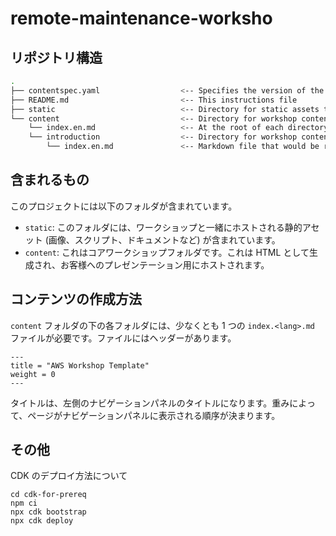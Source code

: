 # remote-maintenance-worksho

## リポジトリ構造

```bash
.
├── contentspec.yaml                  <-- Specifies the version of the content
├── README.md                         <-- This instructions file
├── static                            <-- Directory for static assets to be hosted alongside the workshop (ie. images, scripts, documents, etc) 
└── content                           <-- Directory for workshop content markdown
    └── index.en.md                   <-- At the root of each directory, there must be at least one markdown file
    └── introduction                  <-- Directory for workshop content markdown
        └── index.en.md               <-- Markdown file that would be render 
```

## 含まれるもの

このプロジェクトには以下のフォルダが含まれています。

*   `static`: このフォルダには、ワークショップと一緒にホストされる静的アセット (画像、スクリプト、ドキュメントなど) が含まれています。
*   `content`: これはコアワークショップフォルダです。これは HTML として生成され、お客様へのプレゼンテーション用にホストされます。

## コンテンツの作成方法

`content` フォルダの下の各フォルダには、少なくとも 1 つの `index.<lang>.md` ファイルが必要です。ファイルにはヘッダーがあります。

```aidl
---
title = "AWS Workshop Template"
weight = 0
---
```

タイトルは、左側のナビゲーションパネルのタイトルになります。重みによって、ページがナビゲーションパネルに表示される順序が決まります。

## その他
CDK のデプロイ方法について

```shell
cd cdk-for-prereq
npm ci
npx cdk bootstrap
npx cdk deploy
```